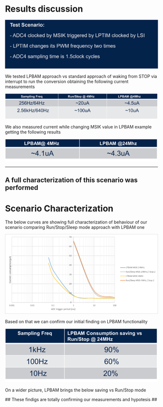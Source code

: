 # Results discussion

![Cubemx start](./img/0805.png)

We tested LPBAM approach vs standard approach of waking from STOP via interrupt to run the conversion obtaining the following current measurements


![Cubemx start](./img/080000.png)

We also measured current while changing MSIK value in LPBAM example getting the following results

![Cubemx start](./img/0801.png)

---

## A full characterization of this scenario was performed

# Scenario Characterization

The below curves are showing full characterization of behaviour of our scenario comparing Run/Stop/Sleep mode approach with LPBAM one

![Cubemx start](./img/0802.png)

Based on that we can confirm our initial finding on LPBAM functionality

<p>


</p>

![Cubemx start](./img/080404.png)

On a wider picture, LPBAM brings the below saving vs Run/Stop mode

<asuccess>
## These findigs are totally confirming our measurements and hypotesis ##
</asuccess>
